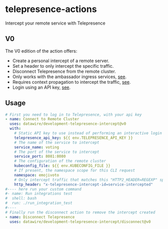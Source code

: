 # telepresence-actions
Intercept your remote service with Telepresence

## V0
The V0 edition of the action offers:
- Create a personal intercept of a remote server.
- Set a header to only intercept the specific traffic.
- Disconnect Telepresence from the remote cluster.
- Only works with the ambassador ingress services, [see]().
- Requires context propagation to  intercept the traffic, [see](https://www.getambassador.io/docs/telepresence/latest/concepts/context-prop/).
- Login using an API key, [see](https://www.getambassador.io/docs/telepresence/latest/reference/client/login/#acquiring-an-api-key).

## Usage
```yaml
# First you need to log in to Telepresence, with your api key
- name: Connect to Remote Cluster
  uses: datawire/development-telepresence-intercept@v0
  with:
    # Static API key to use instead of performing an interactive login
    telepresence_api_key: ${{ env.TELEPRESENCE_API_KEY }}
    # The name of the service to intercept
    service_name: voting
    # The port of the service to intercept
    service_port: 8081:8080
    # The configuration of the remote cluster
    kubeconfig_file: ${{ env.KUBECONFIG_FILE }}
    # If present, the namespace scope for this CLI request
    namespace: emojivoto
    # Only intercept traffic that matches this "HTTP2_HEADER=REGEXP" specifier
    http_header: "x-telepresence-intercept-id=service-intercepted"
#---- here run your custom command
#- name: Run integrations test
#  shell: bash
#  run: ./run_integration_test
#----
# Finally run the disconnect action to remove the intercept created
- name: Disconnect Telepresence
  uses: datawire/development-telepresence-intercept/disconnect@v0
```

